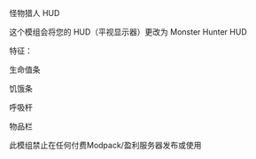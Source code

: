 怪物猎人 HUD

这个模组会将您的 HUD（平视显示器）更改为 Monster Hunter HUD

特征：

生命值条

饥饿条

呼吸杆

物品栏



此模组禁止在任何付费Modpack/盈利服务器发布或使用
